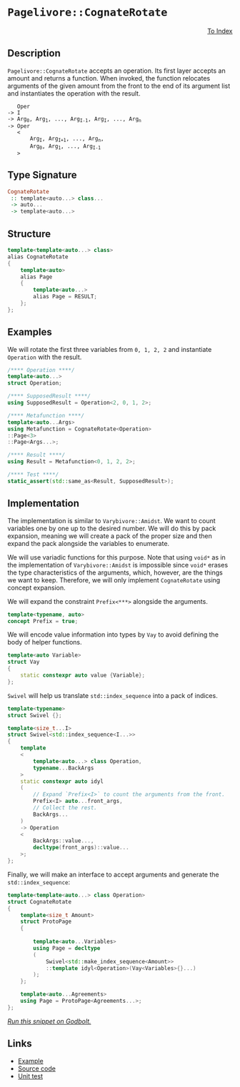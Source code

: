 <!-- Copyright 2024 Feng Mofan
SPDX-License-Identifier: Apache-2.0 -->

# `Pagelivore::CognateRotate`

<p style='text-align: right;'><a href="../../../facilities/metafunctions.md#pagelivore-cognate-rotate">To Index</a></p>

## Description

`Pagelivore::CognateRotate` accepts an operation.
Its first layer accepts an amount and returns a function.
When invoked, the function relocates arguments of the given amount from the front to the end of its argument list and instantiates the operation with the result.

<pre><code>   Oper
-> I
-> Arg<sub>0</sub>, Arg<sub>1</sub>, ..., Arg<sub>I-1</sub>, Arg<sub>I</sub>, ..., Arg<sub>n</sub>
-> Oper
   &lt;
       Arg<sub>I</sub>, Arg<sub>I+1</sub>, ..., Arg<sub>n</sub>,
       Arg<sub>0</sub>, Arg<sub>1</sub>, ..., Arg<sub>I-1</sub>
   &gt;</code></pre>

## Type Signature

```Haskell
CognateRotate
 :: template<auto...> class...
 -> auto...
 -> template<auto...>
```

## Structure

```C++
template<template<auto...> class>
alias CognateRotate
{
    template<auto>
    alias Page
    {
        template<auto...>
        alias Page = RESULT;
    };
};
```

## Examples

We will rotate the first three variables from `0, 1, 2, 2` and instantiate `Operation` with the result.

```C++
/**** Operation ****/
template<auto...>
struct Operation;

/**** SupposedResult ****/
using SupposedResult = Operation<2, 0, 1, 2>;

/**** Metafunction ****/
template<auto...Args>
using Metafunction = CognateRotate<Operation>
::Page<3>
::Page<Args...>;

/**** Result ****/
using Result = Metafunction<0, 1, 2, 2>;

/**** Test ****/
static_assert(std::same_as<Result, SupposedResult>);
```

## Implementation

The implementation is similar to `Varybivore::Amidst`.
We want to count variables one by one up to the desired number.
We will do this by pack expansion, meaning we will create a pack of the proper size and then expand the pack alongside the variables to enumerate.

We will use variadic functions for this purpose.
Note that using `void*` as in the implementation of `Varybivore::Amidst` is impossible since `void*` erases the type characteristics of the arguments, which, however, are the things we want to keep.
Therefore, we will only implement `CognateRotate` using concept expansion.

We will expand the constraint `Prefix<***>` alongside the arguments.

```C++
template<typename, auto>
concept Prefix = true;
```

We will encode value information into types by `Vay` to avoid defining the body of helper functions.

```C++
template<auto Variable>
struct Vay
{
    static constexpr auto value {Variable};
};
```

`Swivel` will help us translate `std::index_sequence` into a pack of indices.

```C++
template<typename>
struct Swivel {};

template<size_t...I>
struct Swivel<std::index_sequence<I...>>
{
    template
    <
        template<auto...> class Operation,
        typename...BackArgs
    >
    static constexpr auto idyl
    (
        // Expand `Prefix<I>` to count the arguments from the front.
        Prefix<I> auto...front_args,
        // Collect the rest.
        BackArgs...
    )
    -> Operation
    <
        BackArgs::value...,
        decltype(front_args)::value...
    >;
};
```

Finally, we will make an interface to accept arguments and generate the `std::index_sequence`:

```C++
template<template<auto...> class Operation>
struct CognateRotate
{
    template<size_t Amount>
    struct ProtoPage
    {
        
        template<auto...Variables>
        using Page = decltype
        (
            Swivel<std::make_index_sequence<Amount>>
            ::template idyl<Operation>(Vay<Variables>{}...)
        );
    };

    template<auto...Agreements>
    using Page = ProtoPage<Agreements...>;
};
```

[*Run this snippet on Godbolt.*](https://godbolt.org/#z:OYLghAFBqd5QCxAYwPYBMCmBRdBLAF1QCcAaPECAMzwBtMA7AQwFtMQByARg9KtQYEAysib0QXACx8BBAKoBnTAAUAHpwAMvAFYTStJg1DIApACYAQuYukl9ZATwDKjdAGFUtAK4sGIAKwAzKSuADJ4DJgAcj4ARpjEIACcGqQADqgKhE4MHt6%2BAcEZWY4C4ZExLPGJKbaY9qUMQgRMxAR5Pn5BdQ05za0E5dFxCcmpCi1tHQXdEwNDldVjAJS2qF7EyOwcAPQAVAeHR8cnezsmGgCC%2B4cA1AAimGmujMh4mAq3R%2BdXN6f/xx%2BlwuwLMgQiyG8WFuJkCbi8jlohAAnrDsCDzOCGJCvNDYW5kBN0FgqGiMb8jrdlMRMDRVF9DkCCJgWGkDMz8QRkc9mGxSLcmAjUGSrmhsU8CFSaXSYYF7rcCMQvJhYVYriC/ntbgA1JjIhkHJkstlMDlwwVEHWtPBMWL0EWXCZKhxW1HqgDsFluc0cyFuYommFUaWIAqFtwAbmJlTDPbriDa7Sr3fdVbHU4E1cCKQDc98NZSAJKs%2BhsQSmnIGs4FvO1oE1g63IQAdzwEfqVaNJdNKrhXJ5rF76KuTq8LpbbY7Jk904zWZBzO7ZrcWQAXpgAPoEAB0u8LDtH49b7do%2BKJIBAESwqg3SgAjsrxfjC7vt2TAsPgTOrrdfwrjeyKo/n%2B%2BIgn%2B4H/kuvZuBaqCvmi/oGAonwAPLPMQFYCKQYEQb%2B/aMIOr4WEwyAANaXMQwAKDhv4OuBPp4H6AbMsGoawbceDoMip7Ab%2BEA0RBOw7Lc2DBoY6AwgAbBo1K0ngqjPmS0kKqg/rrIICoIJgAqUT4jAEJ8VDEKgLCadpRmyG%2BvEQbJdKKR%2BYZEK%2BFmCBurRUdh1ngUJtx5A0Zm3DSExWZcuG/sRZEUVR8HWcsAkALQIWhCSYQwAmgV5f4ReRlEKBeUbeJgr6eaFYVYJC%2BHUMZrnuQoyz5dGRW7ulH6qhiKZteqOaNh4wDMMyABKqAtMynYLgBPachNy6wfBDmQkwyG3MlGGNAeipjpKvX9ZgQ0jUBX5ZuBi4msua6bpKlwsOpBB0X%2Bh6StSw2oMoTDAAd4HTkdYUCcd03QbNu7xom9DUa1mW/l4WRGFSb3abC8rlbQ%2BG/X%2B/EQxBE4nmeBDoBeLBMKRm5XkGt6YA%2BrzQVdN3vp%2BYUQReJ2ARxXGnnCK2pWiEC6qicLA7aoNkjOKavnFGNxZm6UdZLXWlXh/34oD26XMANIsvpYN03%2BUMRMAsPvbK8pPUQr3vfiKtq2WBlzeiMtfnO5LXLWgINlqomsGy2n5t1zvVrLmIQlC8NwmKWxpAZDqu8t6GpWNVxM5N5pCjbIIPdHKVrXbUdCF4aTFJg6ADR8XjI3Hlw6zDOd55kBdFwoJeSgj6erTk%2BJmPyqS3Fw/JmO%2B84%2B7cACymAtFQXjYo0ZcJzNye7lFmsghXevD6P48OJWTfbT2e2J24HOZ5%2BF6m9BgQOkfcPm7lKdZwPdcN2XS%2B3HfpdNyvTBjxPrdwp33e3O3f990dpqW4AAVD4kpvaOhGoxNyyEEgEAgOeEAChBywPxM/Ag/Iq750LsXZGaIJYWA4KsWgnB/C8D8BwLQpBUCcDcNYaw3p1ibHhmCHgpACCaGIasUiARJDbg0AADjMGYJISQuD%2BCEYIrg7p3TSFIRwSQvAWASA0KkSh1DaEcF4HlVInCqHENIHAWAMBEAgHWAQNICJyCUDQKyOgCQoiDk4KoQRkl4qSUkLcYAyA/RSG3GYXgBdCAkE4nofgggRBiHYFIGQghFAqHUAY0guhu7NgwmkTgPASFkIoVwmhnAUIIisZKVAVBbiuPcZ47xviu78LMLcCAHh7H0FDJiLgyxeD6K0KsCASA7FpAcWQCgEABlDJAMAKQ7caDIwSHlCAsR8mxAiK0ZEWTeDLOYMQZEKFYjaEwA4dZpA7FWxQgwWgazklYFiF4YAMFaC0DytwXgWACZGHEFcvANJ17tiedQoMByETbHYREZkCjqFIliBhbZHgsD5MVHgFRzzSDtmILEGujw3nACREYLhqwqAGCotqd4zZkqUPYRE4QohxCxMpQktQ%2BTUn6EMMYBhlh9B4FiHlSAqxUDhxyE8%2BKRIEamEsNYMwmjUUJiwNyiAqw7AHMaC4Bg7hPCdD0GECIwwqijG7sUbIAhph%2BD1ZkA1DAFgjESN3BV68BD9CmGqgo1r6iKr6JMQYWrFi6tsO6o1eg5htAtTqq18rmFbAkDkjg5DSAaN4FoipbiPFeJ8X4%2BpjTcAhLaWwzpHC8WrC0kwLAiQ5WkF4ZIQI24kiBDkRoSQZhJDSQ0P4SSSR9CcCUaQFRgQuDbkklwSSgikjSMkv4SQEiq2SRjfkrROiQB6LxUY0xfTzHFOsSMsZrSnFsE4K0FgEZ3TxSYIhFlXckjbh7f8/ARBpXhNkFEml0g6VKAZck3Q7d0lMEyc8yN0bY0FI4EUyxCJbhlITVUrxC0YZcDPRexpzTBmtJhGCMwObumGOXRuhINjRkmQQ6MSDkzxGpBmcyYg8zFnJM2aso5VHtm7P2Yc5FJz9JnIufk65tz7mPKOa8llHzqH4G%2BY4X5%2BSAXICBUc0F9R8mQuhciWF2xqEIqRew1F6KlCYr47rBdBK3oKGJZgUlPIjmUvvTEx9sh6VJOoW%2B5luLRVWHZZC2VvL%2BUCEFcKuUDnxWSoSNKj48B5UuttX4CArg/Xd01RUS1eh9WNAi%2BkU1jQg1LGdb0O1vrHXGp6K6jL8xPUxetZl/I2WA0eui8GiNawNjho6W2qNeTknxsqUm49UGYMCPTVekgSHu2obzaQAtRbKCRo7V2s9tb3T%2BCSLIwIdaG1jqnU1zgs750GN6UupAFiSnYcw8QLd2xd3VJYAoCMfoIzQe3IBCYQTus3u7qZ6l5m4nyGfdZnQIBggfq/dk%2Brv7p2FNXaU8pqhjunfO5d67komm4aGb1wI/X1tGP6bD1pu3UejDO3nDcF2kgbihxuUHj66CkfI0slZ2yaMU52XsxVRzmOCFY5cgTmAbl3LENx5FvH3mKZeV811InkliYk8iqT4LeCydWQp%2BFCYVO8DUxilkWncVI900SklZKTN3qexICz8S3uMs%2B3Z1lYqnOcpczQtzDAnk7HPN5ywEq41Ss4gFnlOWQvKtVSVjVKqUverizkBLAeygFcq2l3LTRivqvDyF%2B15XtWpZ9QMBLZW/chuqywqrCj/vLY4BUsHZ3IyQ57BMLrmbesdK6QNobowS0KLGyAUR25AiBH8JIsdaiW/ugHUtzRK3bBztzetnhIBJD%2BErTI90ajBGSHEVwYRZhJ0KMCI1vv2ih89MjYE3vcb%2B9oeWKsVFWRnCSCAA%3D%3D)

## Links

- [Example](../../../code/facilities/metafunctions/pagelivore/cognate_rotate/implementation.hpp)
- [Source code](../../../../conceptrodon/pagelivore/cognate_rotate.hpp)
- [Unit test](../../../../tests/unit/metafunctions/pagelivore/cognate_rotate.test.hpp)
